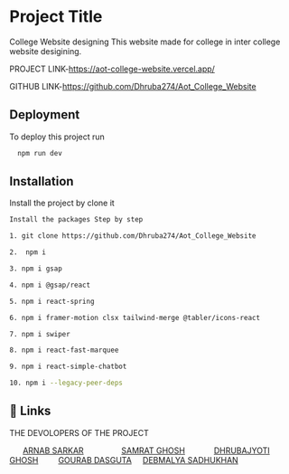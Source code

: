 
# Project Title

College Website designing
 This website made for college in inter college website desigining.

 PROJECT LINK-https://aot-college-website.vercel.app/

 GITHUB LINK-https://github.com/Dhruba274/Aot_College_Website



## Deployment

To deploy this project run

```bash
  npm run dev
```


## Installation

Install the project by clone it
```bash
Install the packages Step by step

1. git clone https://github.com/Dhruba274/Aot_College_Website

2.  npm i

3. npm i gsap

4. npm i @gsap/react

5. npm i react-spring

6. npm i framer-motion clsx tailwind-merge @tabler/icons-react

7. npm i swiper

8. npm i react-fast-marquee

9. npm i react-simple-chatbot

10. npm i --legacy-peer-deps
```
    
## 🔗 Links
THE DEVOLOPERS OF THE PROJECT


&nbsp; &nbsp; &nbsp;
[ARNAB SARKAR](https://github.com/arnab236)
&nbsp; &nbsp; &nbsp; &nbsp; &nbsp; &nbsp; &nbsp; &nbsp; 
[SAMRAT GHOSH](https://github.com/Samratghosh2004)
&nbsp; &nbsp; &nbsp; &nbsp; &nbsp; &nbsp;
[DHRUBAJYOTI GHOSH](https://github.com/Dhruba274) 
&nbsp; &nbsp; &nbsp; &nbsp; 
[GOURAB DASGUTA](https://github.com/gourabdg08) 
&nbsp; &nbsp; 
[DEBMALYA SADHUKHAN](https://github.com/deBmalooo)
